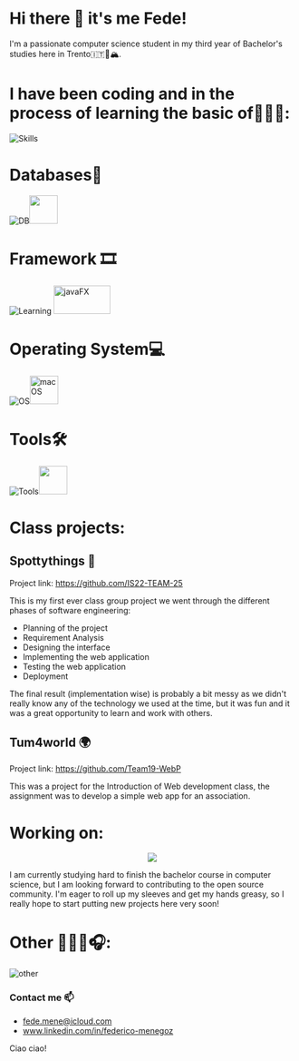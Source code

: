 # Hi there 👋 it's me Fede! 
I'm a passionate computer science student in my third year of Bachelor's studies here in Trento🇮🇹🐻🏔️. 
# I have been coding and in the process of learning the basic of👨🏻‍💻:
![Skills](https://skillicons.dev/icons?i=rust,c,cpp,java,js,html,css,r,bash,cmake)
# Databases💾
![DB](https://skillicons.dev/icons?i=mongo,postgres)<img src="https://db.apache.org/derby/images/final_logowithtext.png" height="50">
# Framework 🎞️
![Learning](https://skillicons.dev/icons?i=nodejs,vue) <img src="https://github.com/openjfx/openjfx.github.io/raw/develop/static/images/javafx-shadow.png" alt="javaFX" width="100" height="50"/>
# Operating System💻
![OS](https://skillicons.dev/icons?i=linux)<img src="https://upload.wikimedia.org/wikipedia/commons/c/c9/Finder_Icon_macOS_Big_Sur.png" alt="macOS" width="50" height="50"/>
# Tools🛠️
![Tools](https://skillicons.dev/icons?i=postman,git,vscode)<img src="https://upload.wikimedia.org/wikipedia/commons/thumb/9/9c/IntelliJ_IDEA_Icon.svg/1024px-IntelliJ_IDEA_Icon.svg.png" width="50" height="50">

# Class projects:
## Spottythings 🔎
Project link: https://github.com/IS22-TEAM-25

This is my first ever class group project we went through the different phases of software engineering:
- Planning of the project
- Requirement Analysis
- Designing the interface 
- Implementing the web application
- Testing the web application
- Deployment

The final result (implementation wise) is probably a bit messy as we didn't really know any of the technology we used at the time, but it was fun and it was a great opportunity to learn and work with others.

## Tum4world 🌍
Project link: https://github.com/Team19-WebP

This was a project for the Introduction of Web development class, the assignment was to develop a simple web app for an association. 

# Working on:
<p align="center"> <img src="https://github.com/FedericoMenegoz/FedericoMenegoz/assets/80751897/268246e3-d8a5-400c-aefb-273caacd229c">
 </p>

<p>I am currently studying hard to finish the bachelor course in computer science, but I am looking forward to contributing to the open source community. I'm eager to roll up my sleeves and get my hands greasy, so I really hope to start putting new projects here very soon!</p>

# Other 💃🚵🤟🎧:
![other](https://skillicons.dev/icons?i=ableton)
### Contact me 📫
- fede.mene@icloud.com
- www.linkedin.com/in/federico-menegoz

Ciao ciao!
